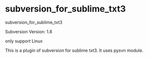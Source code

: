# subversion_for_sublime_txt3
subversion_for_sublime_txt3

Subversion Version: 1.8

only support Linux

This is a plugin of subversion for sublime txt3. 
It uses pysvn module.

